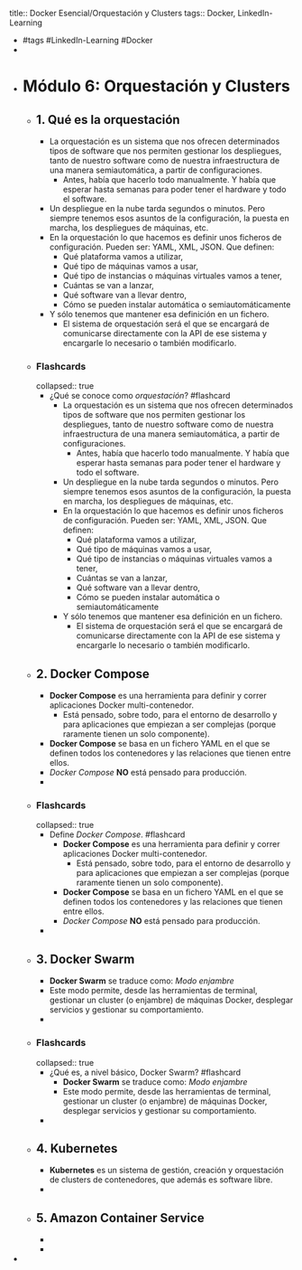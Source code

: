 title:: Docker Esencial/Orquestación y Clusters
tags:: Docker, LinkedIn-Learning

- #tags #LinkedIn-Learning #Docker
-
- # Módulo 6: Orquestación y Clusters
	- ## 1. Qué es la orquestación
		- La orquestación es un sistema que nos ofrecen determinados tipos de software que nos permiten gestionar los despliegues, tanto de nuestro software como de nuestra infraestructura de una manera semiautomática, a partir de configuraciones.
			- Antes, había que hacerlo todo manualmente. Y había que esperar hasta semanas para poder tener el hardware y todo el software.
		- Un despliegue en la nube tarda segundos o minutos. Pero siempre tenemos esos asuntos de la configuración, la puesta en marcha, los despliegues de máquinas, etc.
		- En la orquestación lo que hacemos es definir unos ficheros de configuración. Pueden ser: YAML, XML, JSON. Que definen:
			- Qué plataforma vamos a utilizar,
			- Qué tipo de máquinas vamos a usar,
			- Qué tipo de instancias o máquinas virtuales vamos a tener,
			- Cuántas se van a lanzar,
			- Qué software van a llevar dentro,
			- Cómo se pueden instalar automática o semiautomáticamente
		- Y sólo tenemos que mantener esa definición en un fichero.
			- El sistema de orquestación será el que se encargará de comunicarse directamente con la API de ese sistema y encargarle lo necesario o también modificarlo.
	- ### Flashcards
	  collapsed:: true
		- ¿Qué se conoce como *orquestación*? #flashcard
			- La orquestación es un sistema que nos ofrecen determinados tipos de software que nos permiten gestionar los despliegues, tanto de nuestro software como de nuestra infraestructura de una manera semiautomática, a partir de configuraciones.
				- Antes, había que hacerlo todo manualmente. Y había que esperar hasta semanas para poder tener el hardware y todo el software.
			- Un despliegue en la nube tarda segundos o minutos. Pero siempre tenemos esos asuntos de la configuración, la puesta en marcha, los despliegues de máquinas, etc.
			- En la orquestación lo que hacemos es definir unos ficheros de configuración. Pueden ser: YAML, XML, JSON. Que definen:
				- Qué plataforma vamos a utilizar,
				- Qué tipo de máquinas vamos a usar,
				- Qué tipo de instancias o máquinas virtuales vamos a tener,
				- Cuántas se van a lanzar,
				- Qué software van a llevar dentro,
				- Cómo se pueden instalar automática o semiautomáticamente
			- Y sólo tenemos que mantener esa definición en un fichero.
				- El sistema de orquestación será el que se encargará de comunicarse directamente con la API de ese sistema y encargarle lo necesario o también modificarlo.
	- ## 2. Docker Compose
		- **Docker Compose** es una herramienta para definir y correr aplicaciones Docker multi-contenedor.
			- Está pensado, sobre todo, para el entorno de desarrollo y para aplicaciones que empiezan a ser complejas (porque raramente tienen un solo componente).
		- **Docker Compose** se basa en un fichero YAML en el que se definen todos los contenedores y las relaciones que tienen entre ellos.
		- *Docker Compose* **NO** está pensado para producción.
		-
	- ### Flashcards
	  collapsed:: true
		- Define *Docker Compose*. #flashcard
			- **Docker Compose** es una herramienta para definir y correr aplicaciones Docker multi-contenedor.
				- Está pensado, sobre todo, para el entorno de desarrollo y para aplicaciones que empiezan a ser complejas (porque raramente tienen un solo componente).
			- **Docker Compose** se basa en un fichero YAML en el que se definen todos los contenedores y las relaciones que tienen entre ellos.
			- *Docker Compose* **NO** está pensado para producción.
		-
	- ## 3. Docker Swarm
		- **Docker Swarm** se traduce como: *Modo enjambre*
		- Este modo permite, desde las herramientas de terminal, gestionar un cluster (o enjambre) de máquinas Docker, desplegar servicios y gestionar su comportamiento.
		-
	- ### Flashcards
	  collapsed:: true
		- ¿Qué es, a nivel básico, Docker Swarm? #flashcard
			- **Docker Swarm** se traduce como: *Modo enjambre*
			- Este modo permite, desde las herramientas de terminal, gestionar un cluster (o enjambre) de máquinas Docker, desplegar servicios y gestionar su comportamiento.
		-
	- ## 4. Kubernetes
		- **Kubernetes** es un sistema de gestión, creación y orquestación de clusters de contenedores, que además es software libre.
		-
	- ## 5. Amazon Container Service
		-
		-
-